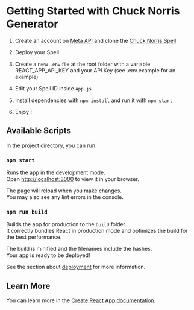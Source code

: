 # Getting Started with Chuck Norris Generator

1. Create an account on [Meta API](https://www.meta-api.io) and clone the [Chuck Norris Spell](https://dashboard.meta-api.io/open-spells/Starter-Spell-Yodish-a-Chuck-Norris-fact-5fb27b21ead12887d4004097)

2. Deploy your Spell

3. Create a new `.env` file at the root folder with a variable REACT_APP_API_KEY and your API Key (see .env.example for an example)

4. Edit your Spell ID inside `App.js`

5. Install dependencies with `npm install` and run it with `npm start`

6. Enjoy !


## Available Scripts

In the project directory, you can run:

### `npm start`

Runs the app in the development mode.\
Open [http://localhost:3000](http://localhost:3000) to view it in your browser.

The page will reload when you make changes.\
You may also see any lint errors in the console.

### `npm run build`

Builds the app for production to the `build` folder.\
It correctly bundles React in production mode and optimizes the build for the best performance.

The build is minified and the filenames include the hashes.\
Your app is ready to be deployed!

See the section about [deployment](https://facebook.github.io/create-react-app/docs/deployment) for more information.

## Learn More

You can learn more in the [Create React App documentation](https://facebook.github.io/create-react-app/docs/getting-started).

